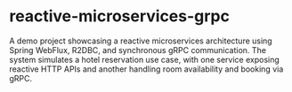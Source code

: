 # reactive-microservices-grpc
A demo project showcasing a reactive microservices architecture using Spring WebFlux, R2DBC, and synchronous gRPC communication. The system simulates a hotel reservation use case, with one service exposing reactive HTTP APIs and another handling room availability and booking via gRPC.
